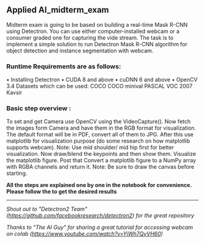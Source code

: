 ## Applied AI_midterm_exam
Midterm exam is going to be based on building a real-time Mask R-CNN using Detectron.
You can use either computer-installed webcam or a consumer graded one for capturing the vide stream.
The task is to implement a simple solution to run Detectron Mask R-CNN algorithm for object detection and instance segmentation with webcam.

### Runtime Requirements are as follows: 
• Installing Detectron 
• CUDA 8 and above 
• cuDNN 6 and above 
• OpenCV 3.4 
Datasets which can be used: COCO COCO minival PASCAL VOC 2007 Kavsir
### Basic step overview : 
To set and get Camera use OpenCV using the VideoCapture(). 
Now fetch the images form Camera and have them in the RGB format for visualization. 
The default format will be in PDF, convert all of them to JPG. 
After this use matplotlib for visualization purpose (do some research on how matplotlib supports webcam). 
Note: Use mid shoulder/ mid hip first for better visualization. 
Now draw/blend the keypoints and then show them. 
Visualize the matplotlib figure. 
Post that Convert a matplotlib figure to a NumPy array with RGBA channels and return it. 
Note: Be sure to draw the canvas before starting.

**All the steps are explained one by one in the notebook for convenience. Please follow the to get the desired results**

--------------------------

*Shout out to "Detectron2 Team" (https://github.com/facebookresearch/detectron2) for the great repository*

*Thanks to "The AI Guy" for sharing a great tutorial for accessing webcam on colab (https://www.youtube.com/watch?v=YjWh7QvVH60)*
